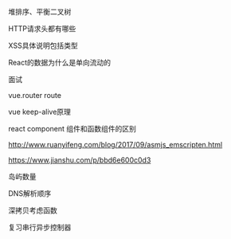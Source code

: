 

堆排序、平衡二叉树

HTTP请求头都有哪些

XSS具体说明包括类型

React的数据为什么是单向流动的







面试



vue.router route

vue keep-alive原理

react component 组件和函数组件的区别







http://www.ruanyifeng.com/blog/2017/09/asmjs_emscripten.html

https://www.jianshu.com/p/bbd6e600c0d3

岛屿数量



DNS解析顺序

深拷贝考虑函数

复习串行异步控制器